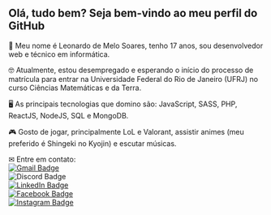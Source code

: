 ## Olá, tudo bem? Seja bem-vindo ao meu perfil do GitHub

<p>
💬 Meu nome é Leonardo de Melo Soares, tenho 17 anos, sou desenvolvedor web e técnico em informática.
  
🤓 Atualmente, estou desempregado e esperando o início do processo de matrícula para entrar na Universidade Federal do Rio de Janeiro (UFRJ) no curso Ciências Matemáticas e da Terra.

🖥 As principais tecnologias que domino são: JavaScript, SASS, PHP, ReactJS, NodeJS, SQL e MongoDB.

🎮 Gosto de jogar, principalmente LoL e Valorant, assistir animes (meu preferido é Shingeki no Kyojin) e escutar músicas.

✉ Entre em contato: <br />
[![Gmail Badge](https://img.shields.io/badge/devleo.contato@gmail.com-D14836?style=flat-square&logo=Gmail&logoColor=white&link=mailto:devleo.contato@gmail.com)](mailto:devleo.contato@gmail.com) <br />
![Discord Badge](https://img.shields.io/badge/LeoBardo3179-7289DA?style=flat-square&logo=Discord&logoColor=white) <br />
[![LinkedIn Badge](https://img.shields.io/badge/LeoBardineo-0077B5?style=flat-square&logo=LinkedIn&logoColor=white&link=https://www.linkedin.com/in/leobardineo/)](https://www.linkedin.com/in/leobardineo/) <br />
[![Facebook Badge](https://img.shields.io/badge/leobardineo-1877F2?style=flat-square&logo=Facebook&logoColor=white&link=https://www.facebook.com/leobardineo/)](https://www.facebook.com/leobardineo) <br />
[![Instagram Badge](https://img.shields.io/badge/LeoBard0-E4405F?style=flat-square&logo=Instagram&logoColor=white&link=https://www.instagram.com/leobard0/)](https://www.instagram.com/leobard0/)
</p>
